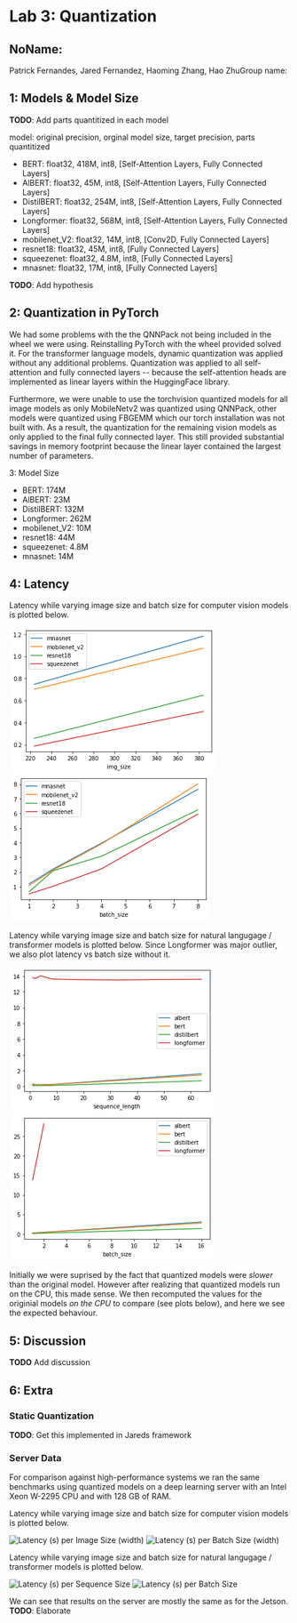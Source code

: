 Lab 3: Quantization
===
NoName:
---
Patrick Fernandes, Jared Fernandez, Haoming Zhang, Hao ZhuGroup name:

1: Models & Model Size
----

**TODO**: Add parts quantitized in each model

model: original precision, orginal model size, target precision, parts quantitized

* BERT: float32, 418M, int8, [Self-Attention Layers, Fully Connected Layers] 
* AlBERT: float32, 45M, int8,  [Self-Attention Layers, Fully Connected Layers] 
* DistilBERT: float32, 254M, int8,  [Self-Attention Layers, Fully Connected Layers] 
* Longformer: float32, 568M, int8,  [Self-Attention Layers, Fully Connected Layers] 
* mobilenet_V2: float32, 14M, int8, [Conv2D, Fully Connected Layers]
* resnet18: float32, 45M, int8, [Fully Connected Layers]
* squeezenet: float32, 4.8M, int8, [Fully Connected Layers]
* mnasnet: float32, 17M, int8, [Fully Connected Layers]

**TODO**: Add hypothesis

2: Quantization in PyTorch
----

We had some problems with the the QNNPack not being included in the wheel we were using. Reinstalling PyTorch with the wheel provided solved it. For the transformer language models, dynamic quantization was applied without any additional problems. Quantization was applied to all self-attention and fully connected layers -- because the self-attention heads are implemented as linear layers within the HuggingFace library.  

Furthermore, we were unable to use the torchvision quantized models for all image models as only MobileNetv2 was quantized using QNNPack, other models were quantized using FBGEMM which our torch installation was not built with.
As a result, the quantization for the remaining vision models as only applied to the final fully connected layer. This still provided substantial savings in memory footprint because the linear layer contained the largest number of parameters.  

3: Model Size
* BERT: 174M
* AlBERT: 23M
* DistilBERT: 132M 
* Longformer: 262M
* mobilenet_V2: 10M
* resnet18: 44M
* squeezenet: 4.8M
* mnasnet: 14M

4: Latency
----
Latency while varying image size and batch size for computer vision models is plotted below.

![Latency (s) per Image Size (width)](jetson_vision_imgsize.png)
![Latency (s) per Batch Size (width)](jetson_vision_batchsize.png)


Latency while varying image size and batch size for natural langugage / transformer models is plotted below. 
Since Longformer was major outlier, we also plot latency vs batch size without it.

![Latency (s) per Sequence Size](jetson_language_seql.png)
![Latency (s) per Batch Size](jetson_language_batchsize.png)

Initially we were suprised by the fact that quantized models were *slower* than the original model. 
However after realizing that quantized models run on the CPU, this made sense.
We then recomputed the values for the originial models *on the CPU* to compare (see plots below), and here we see the expected behaviour.


5: Discussion
----

**TODO** Add discussion


6: Extra
----

### Static Quantization

**TODO**: Get this implemented in Jareds framework

### Server Data

For comparison against high-performance systems we ran the same benchmarks using quantized models on a deep learning server with an Intel Xeon W-2295 CPU and with 128 GB of RAM.

Latency while varying image size and batch size for computer vision models is plotted below.

![Latency (s) per Image Size (width)](server_vision_imgsize.png)
![Latency (s) per Batch Size (width)](server_vision_batchsize.png)


Latency while varying image size and batch size for natural langugage / transformer models is plotted below. 

![Latency (s) per Sequence Size](server_language_seql.png)
![Latency (s) per Batch Size](server_language_batchsize.png)

We can see that results on the server are mostly the same as for the Jetson. **TODO**: Elaborate

